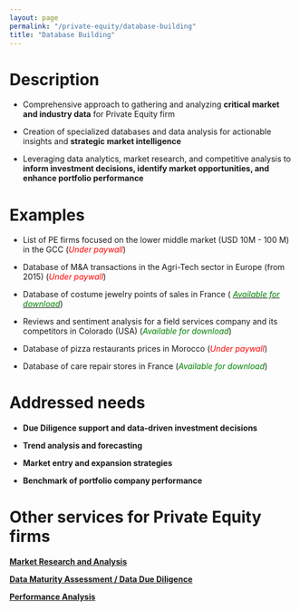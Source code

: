 ```yaml
---
layout: page
permalink: "/private-equity/database-building"
title: "Database Building"
---
```

# Description

- Comprehensive approach to gathering and analyzing **critical market and industry data** for Private Equity firm

- Creation of specialized databases and data analysis for actionable insights and **strategic market intelligence**

- Leveraging data analytics, market research, and competitive analysis to **inform investment decisions, identify market opportunities, and enhance portfolio performance**

# Examples

- List of PE firms focused on the lower middle market (USD 10M - 100 M) in the GCC (<span style="color:red;">*Under paywall*</span>)

- Database of M&A transactions in the Agri-Tech sector in Europe (from 2015) (<span style="color:red;">*Under paywall*</span>)

- Database of costume jewelry points of sales in France ( [<span style="color:green;">*Available for download*</span>](mailto:meryem@rekolt.co?subject=Database%20request%20-%20Costume%20Jewelry%20France))

- Reviews and sentiment analysis for a field services company and its competitors in Colorado (USA) (<span style="color:green;">*Available for download*</span>)

- Database of pizza restaurants prices in Morocco (<span style="color:red;">*Under paywall*</span>)

- Database of care repair stores in France (<span style="color:green;">*Available for download*</span>)

# Addressed needs

- **Due Diligence support and data-driven investment decisions**

- **Trend analysis and forecasting**

- **Market entry and expansion strategies**

- **Benchmark of portfolio company performance**

# Other services for Private Equity firms
[**Market Research and Analysis**](/private-equity/market-analysis)

[**Data Maturity Assessment / Data Due Diligence**](/private-equity/data-due-diligence)

[**Performance Analysis**](/private-equity/performance-analysis)
